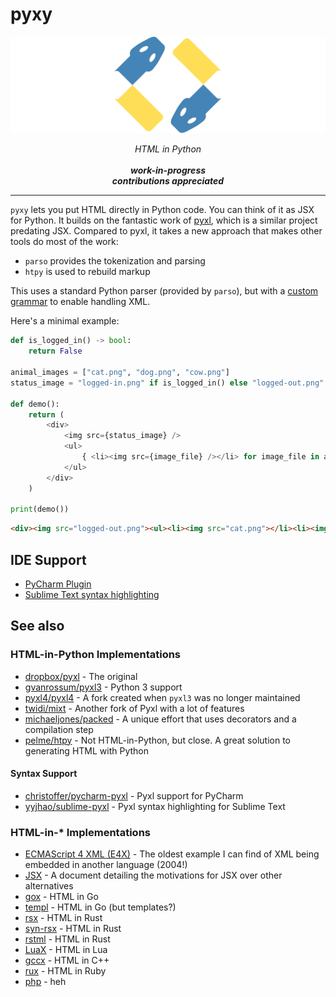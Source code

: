 # pyxy
<img alt="pyxy logo" src="https://raw.githubusercontent.com/pyxy-org/pyxy/main/etc/header.png">

<p align="center">
    <em>
        HTML in Python<br><br><b>work-in-progress<br>contributions appreciated</b>
    </em>
</p>
<hr>

`pyxy` lets you put HTML directly in Python code. You can think of it as JSX for Python.
It builds on the fantastic work of [pyxl](https://github.com/dropbox/pyxl), which is a similar project predating JSX.
Compared to pyxl, it takes a new approach that makes other tools do most of the work:

* `parso` provides the tokenization and parsing
* `htpy` is used to rebuild markup

This uses a standard Python parser (provided by `parso`), but with a [custom grammar](https://github.com/pyxy-org/pyxy/blob/5494493ffc105f1cc8103b58ea56fda3d89fc4fe/pyxy/grammar/pyxy312.txt#L171-L193) to enable handling XML.

Here's a minimal example:

```python
def is_logged_in() -> bool:
    return False

animal_images = ["cat.png", "dog.png", "cow.png"]
status_image = "logged-in.png" if is_logged_in() else "logged-out.png"

def demo():
    return (
        <div>
            <img src={status_image} />
            <ul>
                { <li><img src={image_file} /></li> for image_file in animal_images }
            </ul>
        </div>
    )

print(demo())
```

```html
<div><img src="logged-out.png"><ul><li><img src="cat.png"></li><li><img src="dog.png"></li><li><img src="cow.png"></li></ul></div>
```

## IDE Support

* [PyCharm Plugin](https://plugins.jetbrains.com/plugin/24817-pyxy-support/)
* [Sublime Text syntax highlighting](https://github.com/pyxy-org/sublime-pyxy)

## See also

### HTML-in-Python Implementations
* [dropbox/pyxl](https://github.com/dropbox/pyxl) - The original
* [gvanrossum/pyxl3](https://github.com/gvanrossum/pyxl3) - Python 3 support
* [pyxl4/pyxl4](https://github.com/pyxl4/pyxl4) - A fork created when `pyxl3` was no longer maintained
* [twidi/mixt](https://github.com/twidi/mixt) - Another fork of Pyxl with a lot of features
* [michaeljones/packed](https://github.com/michaeljones/packed) - A unique effort that uses decorators and a compilation step
* [pelme/htpy](https://github.com/pelme/htpy) - Not HTML-in-Python, but close. A great solution to generating HTML with Python

#### Syntax Support 
* [christoffer/pycharm-pyxl](https://github.com/christoffer/pycharm-pyxl) - Pyxl support for PyCharm
* [yyjhao/sublime-pyxl](https://github.com/yyjhao/sublime-pyxl) - Pyxl syntax highlighting for Sublime Text

### HTML-in-* Implementations
* [ECMAScript 4 XML (E4X)](https://en.wikipedia.org/wiki/ECMAScript_for_XML) - The oldest example I can find of XML being embedded in another language (2004!)
* [JSX](https://facebook.github.io/jsx/) - A document detailing the motivations for JSX over other alternatives
* [gox](https://github.com/8byt/gox) - HTML in Go
* [templ](https://github.com/a-h/templ) - HTML in Go (but templates?)
* [rsx](https://github.com/victorporof/rsx) - HTML in Rust
* [syn-rsx](https://github.com/stoically/syn-rsx) - HTML in Rust
* [rstml](https://github.com/rs-tml/rstml) - HTML in Rust
* [LuaX](https://bvisness.me/luax/) - HTML in Lua
* [gccx](https://github.com/mbasso/gccx) - HTML in C++
* [rux](https://github.com/camertron/rux) - HTML in Ruby
* [php](https://www.php.net/) - heh
